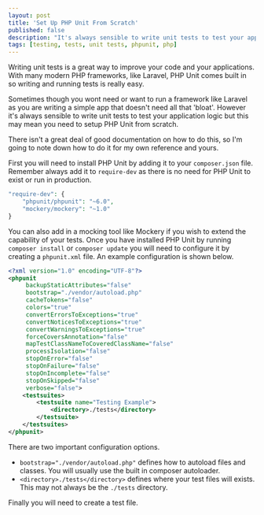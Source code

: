```yaml
---
layout: post
title: 'Set Up PHP Unit From Scratch'
published: false
description: "It's always sensible to write unit tests to test your application logic but this may mean you need to setup PHP Unit from scratch."
tags: [testing, tests, unit tests, phpunit, php]
---
```

Writing unit tests is a great way to improve your code and your applications. With many modern PHP frameworks, like Laravel, PHP Unit comes built in so writing and running tests is really easy.

Sometimes though you wont need or want to run a framework like Laravel as you are writing a simple app that doesn't need all that 'bloat'. However it's always sensible to write unit tests to test your application logic but this may mean you need to setup PHP Unit from scratch.  

There isn't a great deal of good documentation on how to do this, so I'm going to note down how to do it for my own reference and yours.

First you will need to install PHP Unit by adding it to your `composer.json` file. Remember always add it to `require-dev` as there is no need for PHP Unit to exist or run in production.

```php
"require-dev": {
    "phpunit/phpunit": "~6.0",
    "mockery/mockery": "~1.0"
}
```

You can also add in a mocking tool like Mockery if you wish to extend the capability of your tests. Once you have installed PHP Unit by running `composer install` or `composer update` you will need to configure it by creating a `phpunit.xml` file. An example configuration is shown below.

```xml
<?xml version="1.0" encoding="UTF-8"?>
<phpunit
     backupStaticAttributes="false"
     bootstrap="./vendor/autoload.php"
     cacheTokens="false"
     colors="true"
     convertErrorsToExceptions="true"
     convertNoticesToExceptions="true"
     convertWarningsToExceptions="true"
     forceCoversAnnotation="false"
     mapTestClassNameToCoveredClassName="false"
     processIsolation="false"
     stopOnError="false"
     stopOnFailure="false"
     stopOnIncomplete="false"
     stopOnSkipped="false"
     verbose="false">
    <testsuites>
        <testsuite name="Testing Example">
            <directory>./tests</directory>
        </testsuite>
    </testsuites>
</phpunit>
```

There are two important configuration options.

- `bootstrap="./vendor/autoload.php"` defines how to autoload files and classes. You will usually use the built in composer autoloader.
- `<directory>./tests</directory>` defines where your test files will exists. This may not always be the `./tests` directory.

Finally you will need to create a test file.
